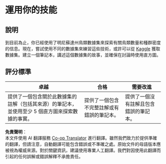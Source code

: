 <!--
CO_OP_TRANSLATOR_METADATA:
{
  "original_hash": "40eeb9b9f94009c537c7811f9f27f037",
  "translation_date": "2025-08-24T13:39:39+00:00",
  "source_file": "3-Data-Visualization/10-visualization-distributions/assignment.md",
  "language_code": "tw"
}
-->
# 運用你的技能

## 說明

到目前為止，你已經使用了明尼蘇達州鳥類數據集來探索有關鳥類數量和種群密度的信息。現在，嘗試使用不同的數據集來練習這些技術，或許可以從 [Kaggle](https://www.kaggle.com/) 獲取數據集。建立一個筆記本，講述這個數據集的故事，並確保在討論時使用直方圖。

## 評分標準

卓越 | 合格 | 需要改進
--- | --- | --- |
提供了一個包含關於此數據集的註解（包括其來源）的筆記本，並使用至少 5 個直方圖來探索數據的事實。 | 提供了一個包含不完整註解或有錯誤的筆記本。 | 提供了一個沒有註解且包含錯誤的筆記本。

**免責聲明**：  
本文件使用 AI 翻譯服務 [Co-op Translator](https://github.com/Azure/co-op-translator) 進行翻譯。雖然我們致力於提供準確的翻譯，但請注意，自動翻譯可能包含錯誤或不準確之處。原始文件的母語版本應被視為權威來源。對於關鍵資訊，建議使用專業人工翻譯。我們對因使用此翻譯而引起的任何誤解或錯誤解釋不承擔責任。